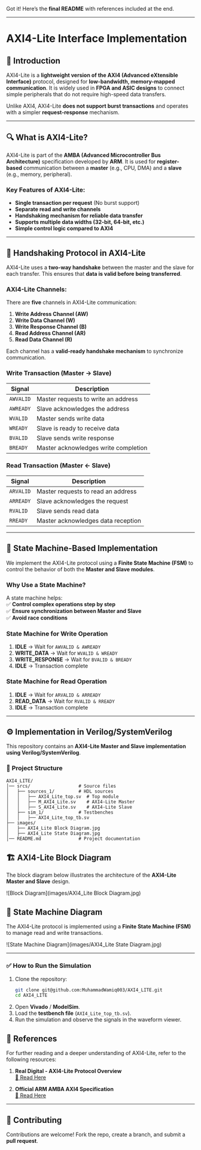 Got it! Here’s the **final README** with references included at the end.  

---

# **AXI4-Lite Interface Implementation**  

## 📌 **Introduction**  
AXI4-Lite is a **lightweight version of the AXI4 (Advanced eXtensible Interface)** protocol, designed for **low-bandwidth, memory-mapped communication**. It is widely used in **FPGA and ASIC designs** to connect simple peripherals that do not require high-speed data transfers.  

Unlike AXI4, AXI4-Lite **does not support burst transactions** and operates with a simpler **request-response** mechanism.  

---

## 🔍 **What is AXI4-Lite?**  
AXI4-Lite is part of the **AMBA (Advanced Microcontroller Bus Architecture)** specification developed by **ARM**. It is used for **register-based** communication between a **master** (e.g., CPU, DMA) and a **slave** (e.g., memory, peripheral).  

### **Key Features of AXI4-Lite:**  
- **Single transaction per request** (No burst support)  
- **Separate read and write channels**  
- **Handshaking mechanism for reliable data transfer**  
- **Supports multiple data widths (32-bit, 64-bit, etc.)**  
- **Simple control logic compared to AXI4**  

---

## 🤝 **Handshaking Protocol in AXI4-Lite**  
AXI4-Lite uses a **two-way handshake** between the master and the slave for each transfer. This ensures that **data is valid before being transferred**.  

### **AXI4-Lite Channels:**  
There are **five** channels in AXI4-Lite communication:  

1. **Write Address Channel (AW)**  
2. **Write Data Channel (W)**  
3. **Write Response Channel (B)**  
4. **Read Address Channel (AR)**  
5. **Read Data Channel (R)**  

Each channel has a **valid-ready handshake mechanism** to synchronize communication.  

### **Write Transaction (Master → Slave)**  
| Signal | Description |  
|---------|------------|  
| `AWVALID` | Master requests to write an address |  
| `AWREADY` | Slave acknowledges the address |  
| `WVALID` | Master sends write data |  
| `WREADY` | Slave is ready to receive data |  
| `BVALID` | Slave sends write response |  
| `BREADY` | Master acknowledges write completion |  

### **Read Transaction (Master ← Slave)**  
| Signal | Description |  
|---------|------------|  
| `ARVALID` | Master requests to read an address |  
| `ARREADY` | Slave acknowledges the request |  
| `RVALID` | Slave sends read data |  
| `RREADY` | Master acknowledges data reception |  

---

## 🔄 **State Machine-Based Implementation**  
We implement the AXI4-Lite protocol using a **Finite State Machine (FSM)** to control the behavior of both the **Master and Slave modules**.  

### **Why Use a State Machine?**  
A state machine helps:  
✅ **Control complex operations step by step**  
✅ **Ensure synchronization between Master and Slave**  
✅ **Avoid race conditions**  

### **State Machine for Write Operation**  
1. **IDLE** → Wait for `AWVALID & AWREADY`  
2. **WRITE_DATA** → Wait for `WVALID & WREADY`  
3. **WRITE_RESPONSE** → Wait for `BVALID & BREADY`  
4. **IDLE** → Transaction complete  

### **State Machine for Read Operation**  
1. **IDLE** → Wait for `ARVALID & ARREADY`  
2. **READ_DATA** → Wait for `RVALID & RREADY`  
3. **IDLE** → Transaction complete  

---

## ⚙️ **Implementation in Verilog/SystemVerilog**  
This repository contains an **AXI4-Lite Master and Slave implementation using Verilog/SystemVerilog**.  

### 📂 **Project Structure**  
```
AXI4_LITE/
│── srcs/                  # Source files
│   ├── sources_1/         # HDL sources
│   │   ├── AXI4_Lite_top.sv  # Top module
│   │   ├── M_AXI4_Lite.sv    # AXI4-Lite Master
│   │   ├── S_AXI4_Lite.sv    # AXI4-Lite Slave
│   ├── sim_1/             # Testbenches
│   │   ├── AXI4_Lite_top_tb.sv
├── images/
│   ├── AXI4_Lite Block Diagram.jpg
│   ├── AXI4_Lite State Diagram.jpg
│── README.md              # Project documentation
```


## 🏗️ AXI4-Lite Block Diagram  
The block diagram below illustrates the architecture of the **AXI4-Lite Master and Slave** design.  

![Block Diagram](images/AXI4_Lite Block Diagram.jpg)

## 🔄 State Machine Diagram  
The AXI4-Lite protocol is implemented using a **Finite State Machine (FSM)** to manage read and write transactions.  

![State Machine Diagram](images/AXI4_Lite State Diagram.jpg)

---

### ✅ **How to Run the Simulation**  
1. Clone the repository:  
   ```sh
   git clone git@github.com:MuhammadWamiq003/AXI4_LITE.git
   cd AXI4_LITE
   ```
2. Open **Vivado** / **ModelSim**.  
3. Load the **testbench file** (`AXI4_Lite_top_tb.sv`).  
4. Run the simulation and observe the signals in the waveform viewer.  

## 📜 **References**  
For further reading and a deeper understanding of AXI4-Lite, refer to the following resources:  

1. **Real Digital - AXI4-Lite Protocol Overview**  
   [🔗 Read Here](https://www.realdigital.org/doc/a9fee931f7a172423e1ba73f66ca4081)  

2. **Official ARM AMBA AXI4 Specification**  
   [🔗 Read Here](http://www.gstitt.ece.ufl.edu/courses/fall15/eel4720_5721/labs/refs/AXI4_specification.pdf)  

---

## 🤝 **Contributing**  
Contributions are welcome! Fork the repo, create a branch, and submit a **pull request**.  
